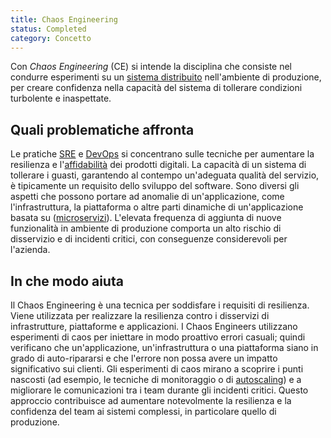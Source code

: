 ```yaml
---
title: Chaos Engineering
status: Completed
category: Concetto
---
```



Con _Chaos Engineering_ (CE) si intende la disciplina che consiste nel condurre esperimenti su un [sistema distribuito](/it/distributed_systems/) nell'ambiente di produzione, per creare confidenza nella capacità del sistema di tollerare condizioni turbolente e inaspettate.

## Quali problematiche affronta
Le pratiche [SRE](/it/site_reliability_engineering/) e [DevOps](/it/devops/) si concentrano sulle tecniche per aumentare la resilienza e l'[affidabilità](/it/reliability/) dei prodotti digitali. La capacità di un sistema di tollerare i guasti, garantendo al contempo un'adeguata qualità del servizio, è tipicamente un requisito dello sviluppo del software. Sono diversi gli aspetti che possono portare ad anomalie di un'applicazione, come l'infrastruttura, la piattaforma o altre parti dinamiche di un'applicazione basata su ([microservizi](/it/microservices/)). L'elevata frequenza di aggiunta di nuove funzionalità in ambiente di produzione comporta un alto rischio di disservizio e di incidenti critici, con conseguenze considerevoli per l'azienda.

## In che modo aiuta
Il Chaos Engineering è una tecnica per soddisfare i requisiti di resilienza. Viene utilizzata per realizzare la resilienza contro i disservizi di infrastrutture, piattaforme e applicazioni. I Chaos Engineers utilizzano esperimenti di caos per iniettare in modo proattivo errori casuali; quindi verificano che un'applicazione, un'infrastruttura o una piattaforma siano in grado di auto-ripararsi e che l'errore non possa avere un impatto significativo sui clienti. Gli esperimenti di caos mirano a scoprire i punti nascosti (ad esempio, le tecniche di monitoraggio o di [autoscaling]([it/autoscaling/)) e a migliorare le comunicazioni tra i team durante gli incidenti critici. Questo approccio contribuisce ad aumentare notevolmente la resilienza e la confidenza del team ai sistemi complessi, in particolare quello di produzione.
